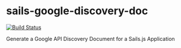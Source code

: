 sails-google-discovery-doc
==========================

[![Build Status](https://travis-ci.org/tjwebb/sails-google-discovery-doc.svg)](https://travis-ci.org/tjwebb/sails-google-discovery-doc)

Generate a Google API Discovery Document for a Sails.js Application

